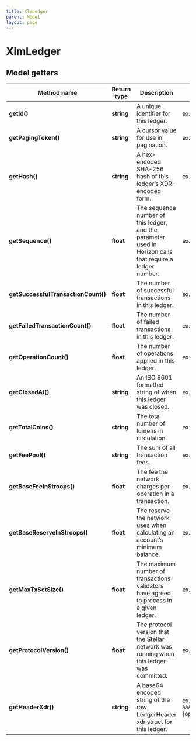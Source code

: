 ```yaml
---
title: XlmLedger
parent: Model
layout: page
---
```


# XlmLedger

## Model getters

Method name | Return type | Description | Notes
------------ | ------------- | ------------- | -------------
**getId()** | **string** | A unique identifier for this ledger. | ex.: `63d98f536ee68d1b27b5b89f23af5311b7569a24faf1403ad0b52b633b07be99` [optional]
**getPagingToken()** | **string** | A cursor value for use in pagination. | ex.: `4294967296` [optional]
**getHash()** | **string** | A hex-encoded SHA-256 hash of this ledger’s XDR-encoded form. | ex.: `63d98f536ee68d1b27b5b89f23af5311b7569a24faf1403ad0b52b633b07be99` [optional]
**getSequence()** | **float** | The sequence number of this ledger, and the parameter used in Horizon calls that require a ledger number. | ex.: `1` [optional]
**getSuccessfulTransactionCount()** | **float** | The number of successful transactions in this ledger. | ex.: `0` [optional]
**getFailedTransactionCount()** | **float** | The number of failed transactions in this ledger. | ex.: `0` [optional]
**getOperationCount()** | **float** | The number of operations applied in this ledger. | ex.: `0` [optional]
**getClosedAt()** | **string** | An ISO 8601 formatted string of when this ledger was closed. | ex.: `1970-01-01T00:00:00Z` [optional]
**getTotalCoins()** | **string** | The total number of lumens in circulation. | ex.: `100000000000.0000000` [optional]
**getFeePool()** | **string** | The sum of all transaction fees. | ex.: `0.0000000` [optional]
**getBaseFeeInStroops()** | **float** | The fee the network charges per operation in a transaction. | ex.: `100` [optional]
**getBaseReserveInStroops()** | **float** | The reserve the network uses when calculating an account’s minimum balance. | ex.: `100000000` [optional]
**getMaxTxSetSize()** | **float** | The maximum number of transactions validators have agreed to process in a given ledger. | ex.: `100` [optional]
**getProtocolVersion()** | **float** | The protocol version that the Stellar network was running when this ledger was committed. | ex.: `0` [optional]
**getHeaderXdr()** | **string** | A base64 encoded string of the raw LedgerHeader xdr struct for this ledger. | ex.: `AAAAAAAAAAAAAAAAAAAAAAAAAAAAAAAAAAAAAAAAAAAAAAAAAAAAAAAAAAAAAAAAAAAAAAAAAAAAAAAAAAAAAAAAAAAAAAAAAAAAAAAAAAAAAAAAAAAAAAAAAAAAAAAAAAAAAAAAAAAAAAAAAAAAAAAAAABXKi4y/ySKB7DnD9H20xjB+s0gtswIwz1XdSWYaBJaFgAAAAEN4Lazp2QAAAAAAAAAAAAAAAAAAAAAAAAAAAAAAAAAZAX14QAAAABkAAAAAAAAAAAAAAAAAAAAAAAAAAAAAAAAAAAAAAAAAAAAAAAAAAAAAAAAAAAAAAAAAAAAAAAAAAAAAAAAAAAAAAAAAAAAAAAAAAAAAAAAAAAAAAAAAAAAAAAAAAAAAAAAAAAAAAAAAAAAAAAAAAAAAAAAAAAAAAAAAAAAAAAAAAAAAAAA` [optional]

